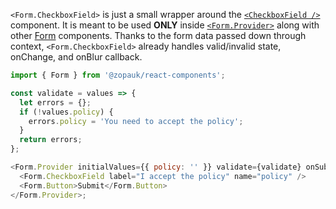 `<Form.CheckboxField>` is just a small wrapper around the [`<CheckboxField />`](#/Components/Molecules/CheckboxField) component. It is meant to be used **ONLY** inside [`<Form.Provider>`](#/Organisms/Form/FormProvider) along with other [Form](#/Organisms/Form) components. Thanks to the form data passed down through context, `<Form.CheckboxField>` already handles valid/invalid state, onChange, and onBlur callback.

```js
import { Form } from '@zopauk/react-components';

const validate = values => {
  let errors = {};
  if (!values.policy) {
    errors.policy = 'You need to accept the policy';
  }
  return errors;
};

<Form.Provider initialValues={{ policy: '' }} validate={validate} onSubmit={values => alert(JSON.stringify(values))}>
  <Form.CheckboxField label="I accept the policy" name="policy" />
  <Form.Button>Submit</Form.Button>
</Form.Provider>;
```

